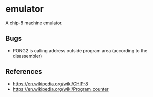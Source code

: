 # emulator

A chip-8 machine emulator.

## Bugs

- PONG2 is calling address outside program area (according to the disassembler)

## References

- https://en.wikipedia.org/wiki/CHIP-8
- https://en.wikipedia.org/wiki/Program_counter

